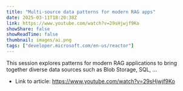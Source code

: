 ```yaml
---
title: "Multi-source data patterns for modern RAG apps"
date: 2025-03-11T18:20:38Z
link: https://www.youtube.com/watch?v=29sHjwjf9Ko
showShare: false
showReadTime: false
thumbnail: images/ai.png
tags: ["developer.microsoft.com/en-us/reactor"]
---
```

This session explores patterns for modern RAG applications to bring together diverse data sources such as Blob Storage, SQL, ...

- Link to article: https://www.youtube.com/watch?v=29sHjwjf9Ko